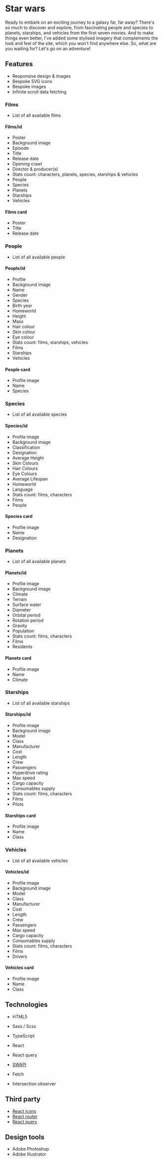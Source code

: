 # Star wars

Ready to embark on an exciting journey to a galaxy far, far away? There's so much to discover and explore, from fascinating people and species to planets, starships, and vehicles from the first seven movies. And to make things even better, I've added some stylised imagery that complements the look and feel of the site, which you won't find anywhere else. So, what are you waiting for? Let's go on an adventure!

## Features

- Responsive design & images
- Bespoke SVG icons
- Bespoke images
- Infinite scroll data fetching

### Films

- List of all available films

#### Films/id

- Poster
- Background image
- Episode
- Title
- Release date
- Opening crawl
- Director & producer(s)
- Stats count: characters, planets, species, starships & vehicles
- People
- Species
- Planets
- Starships
- Vehicles

#### Films card

- Poster
- Title
- Release date

### People

- List of all available people

#### People/id

- Profile
- Background image
- Name
- Gender
- Species
- Birth year
- Homeworld
- Height
- Mass
- Hair colour
- Skin colour
- Eye colour
- Stats count: films, starships, vehicles
- Films
- Starships
- Vehicles

#### People card

- Profile image
- Name
- Species

### Species

- List of all available species

#### Species/id

- Profile image
- Background image
- Classification
- Designation
- Average Height
- Skin Colours
- Hair Colours
- Eye Colours
- Average Lifespan
- Homeworld
- Language
- Stats count: films, characters
- Films
- People

#### Species card

- Profile image
- Name
- Designation

### Planets

- List of all available planets

#### Planets/id

- Profile image
- Background image
- Climate
- Terrain
- Surface water
- Diameter
- Orbital period
- Rotation period
- Gravity
- Population
- Stats count: films, characters
- Films
- Residents

#### Planets card

- Profile image
- Name
- Climate

### Starships

- List of all available starships

#### Starships/id

- Profile image
- Background image
- Model
- Class
- Manufacturer
- Cost
- Length
- Crew
- Passengers
- Hyperdrive rating
- Max speed
- Cargo capacity
- Consumables supply
- Stats count: films, characters
- Films
- Pilots

#### Starships card

- Profile image
- Name
- Class

### Vehicles

- List of all available vehicles

#### Vehicles/id

- Profile image
- Background image
- Model
- Class
- Manufacturer
- Cost
- Length
- Crew
- Passengers
- Max speed
- Cargo capacity
- Consumables supply
- Stats count: films, characters
- Films
- Drivers

#### Vehicles card

- Profile image
- Name
- Class

## Technologies

- HTML5
- Sass / Scss
- TypeScript
- React
- React query

- [SWAPI](https://swapi.py4e.com)
- Fetch
- Intersection observer

## Third party

- [React icons](https://react-icons.github.io/react-icons)
- [React router](https://reactrouter.com/en/main)
- [React query](https://tanstack.com/query/latest/docs/react/overview)

## Design tools

- Adobe Photoshop
- Adobe Illustrator
